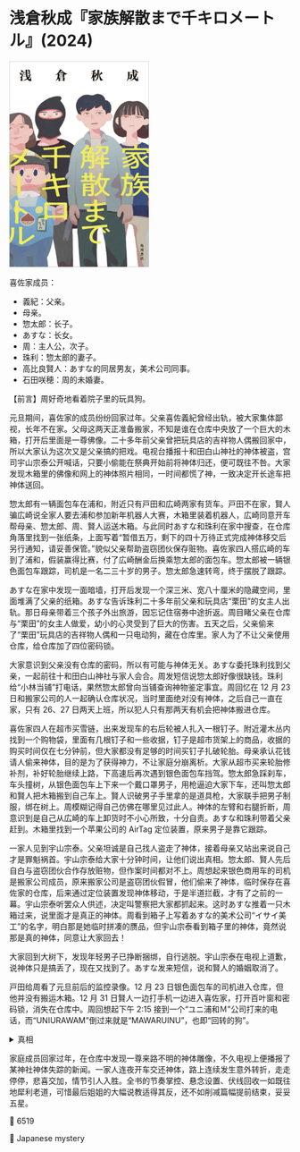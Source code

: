 # 浅倉秋成『家族解散まで千キロメートル』(2024)

<img src=images/2024_cover.jpg width=250/>

喜佐家成员：
* 義紀：父亲。
* 母亲。
* 惣太郎：长子。
* あすな：长女。
* 周：主人公，次子。
* 珠利：惣太郎的妻子。
* 高比良賢人：あすな的同居男友，美术公司同事。
* 石田咲穂：周的未婚妻。

【前言】周好奇地看着院子里的玩具狗。

元旦期间，喜佐家的成员纷纷回家过年。父亲喜佐義紀曾经出轨，被大家集体鄙视，长年不在家。父母这两天正准备搬家，不知是谁在仓库中央放了一个巨大的木箱，打开后里面是一尊佛像。二十多年前父亲曾把玩具店的吉祥物人偶搬回家中，所以大家认为这次又是父亲搞的把戏。电视台播报十和田白山神社的神体被盗，宫司宇山宗泰公开喊话，只要小偷能在祭典开始前将神体归还，便可既往不咎。大家发现木箱里的佛像和网上的神体照片相同，一时间都慌了神，一致决定开长途车把神体送回。

惣太郎有一辆面包车在浦和，附近只有戸田和広崎两家有货车。戸田不在家，賢人骗広崎说全家人要去浦和参加新年机器人大赛，木箱里装着机器人，広崎同意开车帮母亲、惣太郎、周、賢人运送木箱。与此同时あすな和珠利在家中搜查，在仓库角落里找到一张纸条，上面写着“暂借五万，剩下的四十万待正式完成神体移交后另行通知，请妥善保管。”貌似父亲帮助盗窃团伙保存赃物。喜佐家四人搭広崎的车到了浦和，假装赢得比赛，付了広崎酬金后换乘惣太郎的面包车。惣太郎被一辆银色面包车跟踪，司机是一名二三十岁的男子。惣太郎急速转弯，终于摆脱了跟踪。

あすな在家中发现一面暗墙，打开后发现一个深三米、宽八十厘米的隐藏空间，里面堆满了父亲的纸箱。あすな告诉珠利二十多年前父亲和玩具店“栗田”的女主人出轨。那日母亲带着三个孩子外出旅游，因忘记住宿券中途折返。周目睹父亲在仓库与“栗田”的女主人做爱，幼小的心灵受到了巨大的伤害。五天之后，父亲偷来了“栗田”玩具店的吉祥物人偶和一只电动狗，藏在仓库里。家人为了不让父亲使用仓库，给仓库加了四位密码锁。

大家意识到父亲没有仓库的密码，所以有可能与神体无关。あすな委托珠利找到父亲，一起前往十和田白山神社与家人会合。周发短信说惣太郎好像很缺钱。珠利给“小林当铺”打电话，果然惣太郎曾向当铺查询神物鉴定事宜。周回忆在 12 月 23 日和搬家公司的人一起确认仓库状况，当时里面绝对没有神体，之后自己一直在家，只有 26、27 日两天上班，所以犯人只有那两天有机会把神体搬进仓库。

喜佐家四人在超市买雪链，出来发现车的右后轮被人扎入一根钉子。附近灌木丛内找到一个购物袋，里面有几根钉子和一些收据，钉子是超市货架上的商品，收据的购买时间仅在七分钟前，但大家都没有足够的时间买钉子扎破轮胎。母亲承认花钱请人偷来神体，目的是为了获得神力，不让家庭分崩离析。大家从超市买来轮胎修补剂，补好轮胎继续上路，下高速后再次遇到银色面包车挡驾。惣太郎急踩刹车，车头撞树，从银色面包车上下来一个戴口罩男子，用枪逼迫大家下车，还叫惣太郎和賢人把木箱搬到自己车上。賢人识破男子手里拿的是道具枪，大家联手把男子制服，绑在树上。周模糊记得自己仿佛在哪里见过此人。神体的左臂和右腿折断，周意识到是自己从広崎的车上卸货时不小心所致，十分自责。あすな和珠利带着父亲赶到。木箱里找到一个苹果公司的 AirTag 定位装置，原来男子是靠它跟踪。

一家人见到宇山宗泰。父亲坦诚是自己找人盗走了神体，接着母亲又站出来说自己才是罪魁祸首。宇山宗泰给大家十分钟时间，让他们说出真相。惣太郎、賢人先后自白与盗窃团伙合作存放赃物，但作案时间都对不上。周想起来银色商用车的司机是搬家公司成员，原来搬家公司是盗窃团伙假冒，他们偷来了神体，临时保存在喜佐家的仓库，后来通过定位装置发现神体移动，于是半道拦截，才有了之前的一幕。宇山宗泰听罢众人供述，决定叫警察把大家都抓起来。这时あすな推着一只木箱过来，说里面才是真正的神体。周看到箱子上写着あすな的美术公司“イサイ美工”的名字，明白那是她临时拼凑的赝品，但宇山宗泰看到箱子里的神体，竟然说那是真的神体，同意让大家回去！

大家回到大树下，发现年轻男子已挣断捆绑，自行逃脱。宇山宗泰在电视上道歉，说神体只是搞丢了，现在又找到了。あすな发来短信，说和賢人的婚姻取消了。

戸田给周看了元旦前后的监控录像。12 月 23 日银色面包车的司机进入仓库，但他并没有搬运木箱。12 月 31 日賢人一边打手机一边进入喜佐家，打开百叶窗和密码锁，消失在仓库中。周回想起下午 2:15 接到一个“ユニ浦和Ｍ”公司打来的电话，而“UNIURAWAM”倒过来就是“MAWARUINU”，也即“回转的狗”。

<details><summary>真相</summary>
賢人从あすな那里获取了仓库百叶窗的钥匙和挂锁的密码，用打电话的方法把周引开，进入仓库亲手组装出了一尊赝品神体。賢人只是あすな的同事，他是同性恋，不是あすな的男友。あすな想要离开家工作，但母亲规定非结婚不能在外居住，所以あすな谎称和賢人同居。賢人事先准备了便携式打印机，在商场打印了假的收据，用事先准备的钉子扎破轮胎。二十多年前あすな觉得父亲反正已经被鄙视，再推给他新的罪名也没关系，便偷了玩具店的吉祥物和电动狗，用电动狗转移周的注意力，把吉祥物搬到仓库里。父亲发现后替あすな顶包。

银色面包车司机是宇山宗泰的孙子宇山一樹，他不慎把神体搞丢，想起喜佐家母亲参拜神社时留下的个人信息中有“イサイ美工”，便打电话找到あすな，委托她做一尊假神体。假神体交付后不久，一樹找到了真正的神体，于是又额外委托あすな修复真神体，说好先支付五万元定金，完成后再支付四十万元。あすな将没用的假神体拆分，存放在家中仓库，以备不时之需，没注意到一樹在木箱里放了一个定位装置。あすな来不及在祭典之前完成修复工作，打电话给一樹也没人接，只好将真相告知宇山宗泰。宗泰决定公开此事，给一樹一个教训。あすな和宗泰商议，安排神体突然出现在仓库的戏码，是为了让家人重新审视家庭的意义。一樹误以为惣太郎一伙是盗窃团，追踪惣太郎的车意图夺回神体。

父亲因为不被其他家庭成员接受，长期躲藏在夹层房间中，窥视大家的生活。结尾父亲决议将家庭解散，周与咲穂成婚。
</details>

家庭成员回家过年，在仓库中发现一尊来路不明的神体雕像，不久电视上便播报了某神社神体失踪的新闻。一家人连夜开车交还神体，路上连续发生意外转折，走走停停，悲喜交加，情节引人入胜。全书的节奏掌控、悬念设置、伏线回收一如既往地犀利老道，可惜最后姐姐的大幅说教适得其反，还不如削减篇幅提前结束，妥妥五星。

:link: 6519

:file_folder: Japanese mystery
